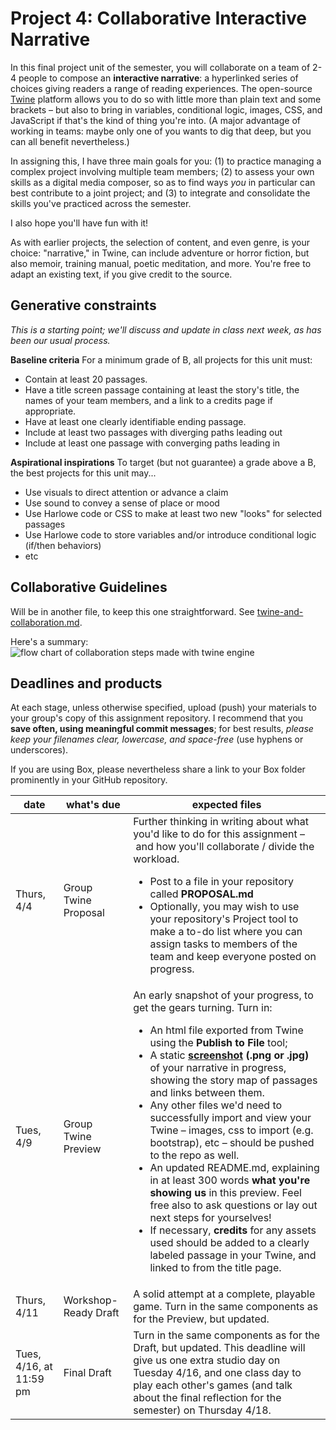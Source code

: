 # Project 4: Collaborative Interactive Narrative

In this final project unit of the semester, you will collaborate on a team of 2-4 people to compose an **interactive narrative**: a hyperlinked series of choices giving readers a range of reading experiences. The open-source [Twine](https://twinery.org) platform allows you to do so with little more than plain text and some brackets – but also to bring in variables, conditional logic, images, CSS, and JavaScript if that's the kind of thing you're into. (A major advantage of working in teams: maybe only one of you wants to dig that deep, but you can all benefit nevertheless.)

In assigning this, I have three main goals for you: (1) to practice managing a complex project involving multiple team members; (2) to assess your own skills as a digital media composer, so as to find ways _you_ in particular can best contribute to a joint project; and (3) to integrate and consolidate the skills you've practiced across the semester.

I also hope you'll have fun with it!

As with earlier projects, the selection of content, and even genre, is your choice:  "narrative," in Twine, can include adventure or horror fiction, but also memoir, training manual, poetic meditation, and more. You're free to adapt an existing text, if you give credit to the source.

## Generative constraints
_This is a starting point; we'll discuss and update in class next week, as has been our usual process._

**Baseline criteria**
For a minimum grade of B, all projects for this unit must:

* Contain at least 20 passages.
* Have a title screen passage containing at least the story's title, the names of your team members, and a link to a credits page if appropriate.
* Have at least one clearly identifiable ending passage.
* Include at least two passages with diverging paths leading out
* Include at least one passage with converging paths leading in <!-- Jess FitzPatrick had two -->

**Aspirational inspirations**
To target (but not guarantee) a grade above a B, the best projects for this unit may...

* Use visuals to direct attention or advance a claim
* Use sound to convey a sense of place or mood
* Use Harlowe code or CSS to make at least two new "looks" for selected passages
* Use Harlowe code to store variables and/or introduce conditional logic (if/then behaviors)
* etc


## Collaborative Guidelines
Will be in another file, to keep this one straightforward. See [twine-and-collaboration.md](how-to/twine-and-collaboration.md). <!-- FOR NEXT TIME: move this up to the root directory (people don't think to open the subdirectory unless asked to). Don't forget to update the image src references. -->

Here's a summary:
<img src="how-to/twine-flow-chart.png" alt="flow chart of collaboration steps made with twine engine" style="margin: 0 auto;" />



## Deadlines and products
At each stage, unless otherwise specified, upload (push) your materials to your group's copy of this assignment repository. I recommend that you **save often, using meaningful commit messages**; for best results, _please keep your filenames clear, lowercase, and space-free_ (use hyphens or underscores).

If you are using Box, please nevertheless share a link to your Box folder prominently in your GitHub repository.

| date | what's due | expected files |
|----|----|----|
| Thurs, 4/4 | Group Twine Proposal | Further thinking in writing about what you'd like to do for this assignment – and how you'll collaborate / divide the workload. <ul><li>Post to a file in your repository called <strong>PROPOSAL.md</strong></li><li>Optionally, you may wish to use your repository's Project tool to make a to-do list where you can assign tasks to members of the team and keep everyone posted on progress.</li></ul> |
| Tues, 4/9 | Group Twine Preview | An early snapshot of your progress, to get the gears turning. Turn in: <ul><li>An html file exported from Twine using the <strong>Publish to File</strong> tool;</li><li>A static <strong><a href="https://www.take-a-screenshot.org/">screenshot</a> (.png or .jpg)</strong> of your narrative in progress, showing the story map of passages and links between them.</li><li>Any other files we'd need to successfully import and view your Twine – images, css to import (e.g. bootstrap), etc – should be pushed to the repo as well.</li><li>An updated README.md, explaining in at least 300 words <strong>what you're showing us</strong> in this preview. Feel free also to ask questions or lay out next steps for yourselves!</li><li>If necessary, **credits** for any assets used should be added to a clearly labeled passage in your Twine, and linked to from the title page.</li></ul> |
| Thurs, 4/11 | Workshop-Ready Draft | A solid attempt at a complete, playable game. Turn in the same components as for the Preview, but updated. |
| Tues, 4/16, at 11:59 pm | Final Draft | Turn in the same components as for the Draft, but updated. This deadline will give us one extra studio day on Tuesday 4/16, and one class day to play each other's games (and talk about the final reflection for the semester) on Thursday 4/18. |
